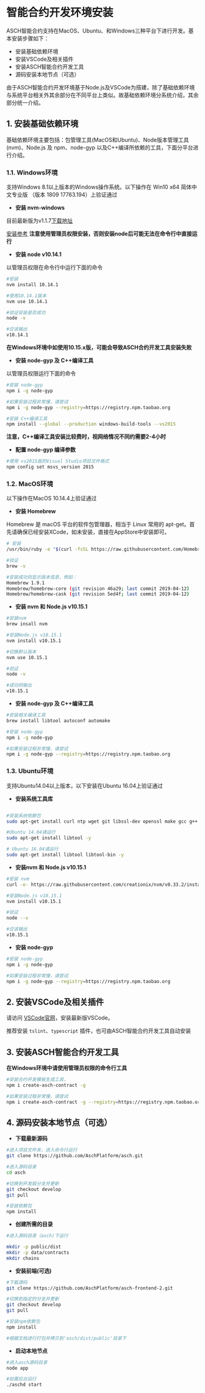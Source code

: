 # 智能合约开发环境安装

ASCH智能合约支持在MacOS、Ubuntu、和Windows三种平台下进行开发。基本安装步骤如下：

- 安装基础依赖环境
- 安装VSCode及相关插件
- 安装ASCH智能合约开发工具
- 源码安装本地节点（可选）

由于ASCH智能合约开发环境基于Node.js及VSCode为搭建，除了基础依赖环境与系统平台相关外其余部分在不同平台上类似。故基础依赖环境分系统介绍，其余部分统一介绍。

## 1. 安装基础依赖环境

基础依赖环境主要包括：包管理工具(MacOS和Ubuntu)、Node版本管理工具(nvm)、Node.js 及 npm、node-gyp 以及C++编译所依赖的工具，下面分平台进行介绍。

### 1.1. Windows环境

支持Windows 8.1以上版本的Windows操作系统。以下操作在 Win10 x64 简体中文专业版 （版本 1809 17763.194）上验证通过

- **安装 nvm-windows**

目前最新版为v1.1.7[下载地址](https://github.com/coreybutler/nvm-windows/releases/download/1.1.7/nvm-setup.zip)

[安装参考](https://blog.csdn.net/sinat_38334334/article/details/80013648)
**注意使用管理员权限安装，否则安装node后可能无法在命令行中直接运行**

- **安装 node v10.14.1**

以管理员权限在命令行中运行下面的命令

```sh
#安装
nvm install 10.14.1

#使用10.14.1版本
nvm use 10.14.1

#验证安装是否成功
node -v

#应该输出
v10.14.1

 ```

**在Windows环境中如使用10.15.x版，可能会导致ASCH合约开发工具安装失败**

- **安装 node-gyp 及 C++编译工具**

以管理员权限运行下面的命令

```sh
#安装 node-gyp
npm i -g node-gyp

#如果安装过程非常慢，请尝试
npm i -g node-gyp --registry=https://registry.npm.taobao.org

#安装 C++编译工具
npm install --global --production windows-build-tools --vs2015
```

**注意，C++编译工具安装比较费时，视网络情况不同约需要2-4小时**

- **配置 node-gyp 编译参数**

```sh
#使用 vs2015版的Visual Studio项目文件格式
npm config set msvs_version 2015
```

### 1.2. MacOS环境

以下操作在MacOS 10.14.4上验证通过

- **安装 Homebrew**

Homebrew 是 macOS 平台的软件包管理器，相当于 Linux 常用的 apt-get。首先请确保已经安装XCode，如未安装，直接在AppStore中安装即可。

```sh
# 安装
/usr/bin/ruby -e "$(curl -fsSL https://raw.githubusercontent.com/Homebrew/install/master/install)"

#验证
brew -v

#安装成功则显示版本信息，例如：
Homebrew 1.9.1
Homebrew/homebrew-core (git revision 46a29; last commit 2019-04-12)
Homebrew/homebrew-cask (git revision 5ed4f; last commit 2019-04-12)

```

- **安装 nvm 和 Node.js v10.15.1**

```sh
#安装nvm
brew insall nvm

#安装Node.js v10.15.1
nvm install v10.15.1

#切换默认版本
nvm use 10.15.1

#验证
node -v

#成功则输出
v10.15.1

```

- **安装 node-gyp 及 C++编译工具**

```sh
#安装相关编译工具
brew install libtool autoconf automake

#安装 node-gyp
npm i -g node-gyp

#如果安装过程非常慢，请尝试
npm i -g node-gyp --registry=https://registry.npm.taobao.org
```

### 1.3. Ubuntu环境

支持Ubuntu14.04以上版本，以下安装在Ubuntu 16.04上验证通过

- **安装系统工具库**

```sh

#安装系统依赖包
sudo apt-get install curl ntp wget git libssl-dev openssl make gcc g++ autoconf automake python build-essential -y

#Ubuntu 14.04请运行
sudo apt-get install libtool -y

# Ubuntu 16.04请运行
sudo apt-get install libtool libtool-bin -y
```

- **安装nvm 和 Node.js v10.15.1**

```sh
#安装 nvm
curl -o- https://raw.githubusercontent.com/creationix/nvm/v0.33.2/install.sh | bash

#安装Node.js v10.15.1
nvm install v10.15.1

#验证
node --v

#应该输出
v10.15.1

```

- **安装 node-gyp**

```sh
#安装 node-gyp
npm i -g node-gyp

#如果安装过程非常慢，请尝试
npm i -g node-gyp --registry=https://registry.npm.taobao.org
```

## 2. 安装VSCode及相关插件

请访问 [VSCode官网](https://code.visualstudio.com/)，安装最新版VSCode。

推荐安装 `tslint`、`typescript` 插件，也可由ASCH智能合约开发工具自动安装

## 3. 安装ASCH智能合约开发工具

**在Windows环境中请使用管理员权限的命令行工具**

```sh
#安装合约开发模板生成工具，
npm i create-asch-contract -g

#如果安装过程非常慢，请尝试
npm i create-asch-contract -g --registry=https://registry.npm.taobao.org
```

## 4. 源码安装本地节点（可选）

- **下载最新源码**

```sh
#进入项目文件夹，进入命令行运行
git clone https://github.com/AschPlatform/asch.git

#进入源码目录
cd asch

#切换到开发版分支并更新
git checkout develop
git pull

#安装依赖包
npm install

```

- **创建所需的目录**

```sh
#进入源码目录（asch)下运行

mkdir -p public/dist
mkdir -p data/contracts
mkdir chains

```

- **安装前端(可选)**

```sh
#下载源码
git clone https://github.com/AschPlatform/asch-frontend-2.git

#切换到指定的分支并更新
git checkout develop
git pull

#安装npm依赖包
npm install

#根据文档进行打包并拷贝到'asch/dist/public'目录下

```

- **启动本地节点**

```sh
#进入asch源码目录
node app

#如需后台运行
./aschd start

```